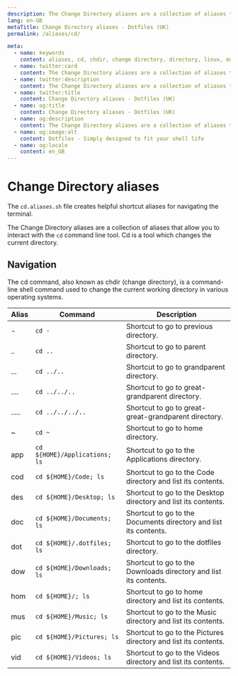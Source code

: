 ```yaml
---
description: The Change Directory aliases are a collection of aliases that allow you to interact with the `cd` command line tool. Cd is a tool which changes the current directory.
lang: en-GB
metaTitle: Change Directory aliases - Dotfiles (UK)
permalink: /aliases/cd/

meta:
  - name: keywords
    content: aliases, cd, chdir, change directory, directory, linux, macos, shell, terminal, windows
  - name: twitter:card
    content: The Change Directory aliases are a collection of aliases that allow you to interact with the `cd` command line tool. Cd is a tool which changes the current directory.
  - name: twitter:description
    content: The Change Directory aliases are a collection of aliases that allow you to interact with the `cd` command line tool. Cd is a tool which changes the current directory.
  - name: twitter:title
    content: Change Directory aliases - Dotfiles (UK)
  - name: og:title
    content: Change Directory aliases - Dotfiles (UK)
  - name: og:description
    content: The Change Directory aliases are a collection of aliases that allow you to interact with the `cd` command line tool. Cd is a tool which changes the current directory.
  - name: og:image:alt
    content: Dotfiles - Simply designed to fit your shell life
  - name: og:locale
    content: en_GB
---
```


# Change Directory aliases

The `cd.aliases.sh` file creates helpful shortcut aliases for
navigating the terminal.

The Change Directory aliases are a collection of aliases that allow you to
interact with the `cd` command line tool. Cd is a tool which changes the current
directory.

## Navigation

The cd command, also known as chdir (change directory), is a command-line shell
command used to change the current working directory in various operating
systems.

| Alias | Command                       | Description                                                      |
| ----- | ----------------------------- | ---------------------------------------------------------------- |
| -     | `cd -`                        | Shortcut to go to previous directory.                            |
| ..    | `cd ..`                       | Shortcut to go to parent directory.                              |
| ...   | `cd ../..`                    | Shortcut to go to grandparent directory.                         |
| ....  | `cd ../../..`                 | Shortcut to go to great-grandparent directory.                   |
| ..... | `cd ../../../..`              | Shortcut to go to great-great-grandparent directory.             |
| ~     | `cd ~`                        | Shortcut to go to home directory.                                |
| app   | `cd ${HOME}/Applications; ls` | Shortcut to go to the Applications directory.                    |
| cod   | `cd ${HOME}/Code; ls`         | Shortcut to go to the Code directory and list its contents.      |
| des   | `cd ${HOME}/Desktop; ls`      | Shortcut to go to the Desktop directory and list its contents.   |
| doc   | `cd ${HOME}/Documents; ls`    | Shortcut to go to the Documents directory and list its contents. |
| dot   | `cd ${HOME}/.dotfiles; ls`    | Shortcut to go to the dotfiles directory.                        |
| dow   | `cd ${HOME}/Downloads; ls`    | Shortcut to go to the Downloads directory and list its contents. |
| hom   | `cd ${HOME}/; ls`             | Shortcut to go to home directory and list its contents.          |
| mus   | `cd ${HOME}/Music; ls`        | Shortcut to go to the Music directory and list its contents.     |
| pic   | `cd ${HOME}/Pictures; ls`     | Shortcut to go to the Pictures directory and list its contents.  |
| vid   | `cd ${HOME}/Videos; ls`       | Shortcut to go to the Videos directory and list its contents.    |
